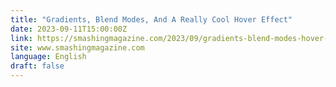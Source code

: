 ```yaml
---
title: "Gradients, Blend Modes, And A Really Cool Hover Effect"
date: 2023-09-11T15:00:00Z
link: https://smashingmagazine.com/2023/09/gradients-blend-modes-hover-effect/?utm_medium=RSS&utm_source=news.12bit.vn
site: www.smashingmagazine.com
language: English
draft: false
---
```

